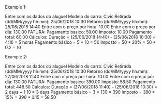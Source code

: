 Example 1:

Entre com os dados do aluguel
  Modelo do carro: Civic
  Retirada (dd/MM/yyyy hh:mm): 25/06/2018 10:30
  Retorno (dd/MM/yyyy hh:mm): 25/06/2018 14:40
  Entre com o preço por hora: 10.00
  Entre com o preço por dia: 130.00
FATURA:
  Pagamento basico: 50.00
  Imposto: 10.00
  Pagamento total: 60.00
Cálculos:
  Duração = (25/06/2018 14:40) - (25/06/2018 10:30) = 4:10 = 5 horas
  Pagamento básico = 5 * 10 = 50
  Imposto = 50 * 20% = 50 * 0.2 = 10

Example 2:

  Entre com os dados do aluguel
  Modelo do carro: Civic
  Retirada (dd/MM/yyyy hh:mm): 25/06/2018 10:30
  Retorno (dd/MM/yyyy hh:mm): 27/06/2018 11:40
  Entre com o preço por hora: 10.00
  Entre com o preço por dia: 130.00
FATURA:
  Pagamento basico: 390.00
  Imposto: 58.50
  Pagamento total: 448.50
Cálculos:
  Duração = (27/06/2018 11:40) - (25/06/2018 10:30) = 2 days + 1:10 = 3 days
  Pagamento básico = 3 * 130 = 390
  Imposto = 390 * 15% = 390 * 0.15 = 58.50
